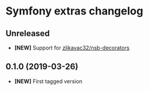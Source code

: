 # Symfony extras changelog

## Unreleased

* **[NEW]** Support for [zlikavac32/nsb-decorators](https://github.com/zlikavac32/nsb-decorators)

## 0.1.0 (2019-03-26)

* **[NEW]** First tagged version
